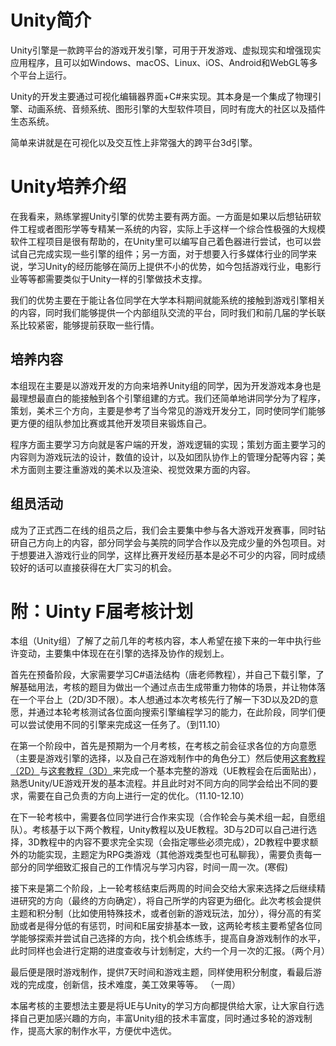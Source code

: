 # Unity简介

Unity引擎是一款跨平台的游戏开发引擎，可用于开发游戏、虚拟现实和增强现实应用程序，且可以如Windows、macOS、Linux、iOS、Android和WebGL等多个平台上运行。

Unity的开发主要通过可视化编辑器界面+C#来实现。其本身是一个集成了物理引擎、动画系统、音频系统、图形引擎的大型软件项目，同时有庞大的社区以及插件生态系统。

简单来讲就是在可视化以及交互性上非常强大的跨平台3d引擎。

# Unity培养介绍

在我看来，熟练掌握Unity引擎的优势主要有两方面。一方面是如果以后想钻研软件工程或者图形学等专精某一系统的内容，实际上手这样一个综合性极强的大规模软件工程项目是很有帮助的，在Unity里可以编写自己着色器进行尝试，也可以尝试自己完成实现一些引擎的组件；另一方面，对于想要入行多媒体行业的同学来说，学习Unity的经历能够在简历上提供不小的优势，如今包括游戏行业，电影行业等等都需要类似于Unity一样的引擎做技术支撑。

我们的优势主要在于能让各位同学在大学本科期间就能系统的接触到游戏引擎相关的内容，同时我们能够提供一个内部组队交流的平台，同时我们和前几届的学长联系比较紧密，能够提前获取一些行情。

## 培养内容

本组现在主要是以游戏开发的方向来培养Unity组的同学，因为开发游戏本身也是最理想最直白的能接触到各个引擎组建的方式。我们还简单地讲同学分为了程序，策划，美术三个方向，主要是参考了当今常见的游戏开发分工，同时使同学们能够更方便的组队参加比赛或其他开发项目来锻炼自己。

程序方面主要学习方向就是客户端的开发，游戏逻辑的实现；策划方面主要学习的内容则为游戏玩法的设计，数值的设计，以及如团队协作上的管理分配等内容；美术方面则主要注重游戏的美术以及渲染、视觉效果方面的内容。

## 组员活动

成为了正式西二在线的组员之后，我们会主要集中参与各大游戏开发赛事，同时钻研自己方向上的内容，部分同学会与美院的同学合作以及完成少量的外包项目。对于想要进入游戏行业的同学，这样比赛开发经历基本是必不可少的内容，同时成绩较好的话可以直接获得在大厂实习的机会。



# 附：Uinty F届考核计划

​	本组（Unity组）了解了之前几年的考核内容，本人希望在接下来的一年中执行些许变动，主要集中体现在在引擎的选择及协作的规划上。

​	首先在预备阶段，大家需要学习C#语法结构（唐老师教程），并自己下载引擎，了解基础用法，考核的题目为做出一个通过点击生成带重力物体的场景，并让物体落在一个平台上（2D/3D不限）。本人想通过本次考核先行了解一下3D以及2D的意愿，并通过本轮考核测试各位面向搜索引擎编程学习的能力，在此阶段，同学们便可以尝试使用不同的引擎来完成这一任务了。（到11.10）

​	在第一个阶段中，首先是预期为一个月考核，在考核之前会征求各位的方向意愿（主要是游戏引擎的选择，以及自己在游戏制作中的角色分工）然后使用[这套教程（2D）](https://space.bilibili.com/370283072/channel/seriesdetail?sid=212002)与[这套教程（3D）](https://learn.unity.com/project/john-lemon-s-haunted-jaunt-3d-beginner)来完成一个基本完整的游戏（UE教程会在后面贴出），熟悉Unity/UE游戏开发的基本流程。并且此时对不同方向的同学会给出不同的要求，需要在自己负责的方向上进行一定的优化。（11.10-12.10）

​	在下一轮考核中，需要各位同学进行合作来实现（合作轮会与美术组一起，自愿组队）。考核基于以下两个教程，Unity教程以及UE教程。3D与2D可以自己进行选择，3D教程中的内容不要求完全实现（会指定哪些必须完成），2D教程中要求额外的功能实现，主题定为RPG类游戏（其他游戏类型也可私聊我），需要负责每一部分的同学细致汇报自己的工作情况与学习内容，时间一周一次。(寒假)

​	接下来是第二个阶段，上一轮考核结束后两周的时间会交给大家来选择之后继续精进研究的方向（最终的方向确定），将自己所学的内容更为细化。此次考核会提供主题和积分制（比如使用特殊技术，或者创新的游戏玩法，加分），得分高的有奖励或者是得分低的有惩罚，时间和E届安排基本一致，这两轮考核主要希望各位同学能够探索并尝试自己选择的方向，找个机会练练手，提高自身游戏制作的水平，此时同样也会进行定期的进度查收与计划制定，大约一个月一次的汇报。（两个月）

​	最后便是限时游戏制作，提供7天时间和游戏主题，同样使用积分制度，看最后游戏的完成度，创新信，技术难度，美工效果等等。	（一周）

​	本届考核的主要想法主要是将UE与Unity的学习方向都提供给大家，让大家自行选择自己更加感兴趣的方向，丰富Unity组的技术丰富度，同时通过多轮的游戏制作，提高大家的制作水平，方便优中选优。	
